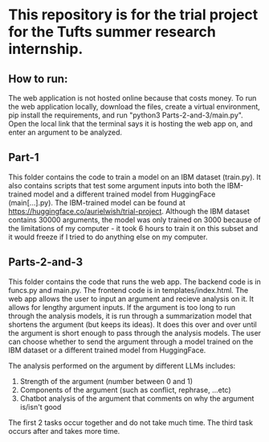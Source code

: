 <h1>This repository is for the trial project for the Tufts summer research internship.</h1>

<h2>How to run:</h2> The web application is not hosted online because that costs money. To run the web application locally, download the files, create a virtual environment, pip install the requirements, and run "python3 Parts-2-and-3/main.py". Open the local link that the terminal says it is hosting the web app on, and enter an argument to be analyzed.

<h2>Part-1</h2> This folder contains the code to train a model on an IBM dataset (train.py). It also contains scripts that test some argument inputs into both the IBM-trained model and a different trained model from HuggingFace (main[...].py). The IBM-trained model can be found at <a href="https://huggingface.co/aurielwish/trial-project">https://huggingface.co/aurielwish/trial-project</a>. Although the IBM dataset contains 30000 arguments, the model was only trained on 3000 because of the limitations of my computer - it took 6 hours to train it on this subset and it would freeze if I tried to do anything else on my computer.

<h2>Parts-2-and-3</h2> This folder contains the code that runs the web app. The backend code is in funcs.py and main.py. The frontend code is in templates/index.html. The web app allows the user to input an argument and recieve analysis on it. It allows for lengthy argument inputs. If the argument is too long to run through the analysis models, it is run through a summarization model that shortens the argument (but keeps its ideas). It does this over and over until the argument is short enough to pass through the analysis models. The user can choose whether to send the argument through a model trained on the IBM dataset or a different trained model from HuggingFace.

The analysis performed on the argument by different LLMs includes:
<ol>
    <li>Strength of the argument (number between 0 and 1)</li>
    <li>Components of the argument (such as conflict, rephrase, ...etc)</li>
    <li>Chatbot analysis of the argument that comments on why the argument is/isn't good</li>
</ol>
The first 2 tasks occur together and do not take much time. The third task occurs after and takes more time.